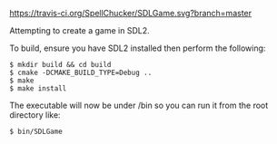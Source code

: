 https://travis-ci.org/SpellChucker/SDLGame.svg?branch=master

Attempting to create a game in SDL2.

To build, ensure you have SDL2 installed then perform the following:

```
$ mkdir build && cd build
$ cmake -DCMAKE_BUILD_TYPE=Debug ..
$ make
$ make install
```

The executable will now be under /bin so you can run it from the root directory like:

```
$ bin/SDLGame
```
